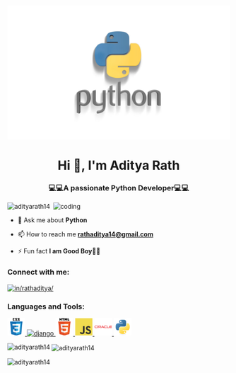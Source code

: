 ![logo](https://github.com/adityarath14/adityarath14/blob/main/Python%20Wallpaper5.jpg)
<h1 align="center">Hi 👋, I'm Aditya Rath</h1>
<h3 align="center">💻💻A passionate Python Developer💻💻</h3>
<img align="right" alt="coding" width="400" src="https://camo.githubusercontent.com/74b1705aa2dafc4ce3d68a181769b79d28eb347c4aa8946e2997a2908a29281f/68747470733a2f2f6d69726f2e6d656469756d2e636f6d2f6d61782f313237322f312a5a53566d57476363317765454e6230536861775778772e676966">

<p align="left"> <img src="https://komarev.com/ghpvc/?username=adityarath14&label=Profile%20views&color=0e75b6&style=flat" alt="adityarath14" /> </p>

- 💬 Ask me about **Python**

- 📫 How to reach me **rathaditya14@gmail.com**

- ⚡ Fun fact **I am Good Boy🙂🙂**

<h3 align="left">Connect with me:</h3>
<p align="left">
<a href="https://linkedin.com/in/rathaditya/" target="blank"><img align="center" src="https://raw.githubusercontent.com/rahuldkjain/github-profile-readme-generator/master/src/images/icons/Social/linked-in-alt.svg" alt="in/rathaditya/" height="30" width="40" /></a>
</p>

<h3 align="left">Languages and Tools:</h3>
<p align="left"> <a href="https://www.w3schools.com/css/" target="_blank" rel="noreferrer"> <img src="https://raw.githubusercontent.com/devicons/devicon/master/icons/css3/css3-original-wordmark.svg" alt="css3" width="40" height="40"/> </a> <a href="https://www.djangoproject.com/" target="_blank" rel="noreferrer"> <img src="https://cdn.worldvectorlogo.com/logos/django.svg" alt="django" width="40" height="40"/> </a> <a href="https://www.w3.org/html/" target="_blank" rel="noreferrer"> <img src="https://raw.githubusercontent.com/devicons/devicon/master/icons/html5/html5-original-wordmark.svg" alt="html5" width="40" height="40"/> </a> <a href="https://developer.mozilla.org/en-US/docs/Web/JavaScript" target="_blank" rel="noreferrer"> <img src="https://raw.githubusercontent.com/devicons/devicon/master/icons/javascript/javascript-original.svg" alt="javascript" width="40" height="40"/> </a> <a href="https://www.oracle.com/" target="_blank" rel="noreferrer"> <img src="https://raw.githubusercontent.com/devicons/devicon/master/icons/oracle/oracle-original.svg" alt="oracle" width="40" height="40"/> </a> <a href="https://www.python.org" target="_blank" rel="noreferrer"> <img src="https://raw.githubusercontent.com/devicons/devicon/master/icons/python/python-original.svg" alt="python" width="40" height="40"/> </a> </p>

<p><img align="left" src="https://github-readme-stats.vercel.app/api/top-langs?username=adityarath14&show_icons=true&locale=en&layout=compact" alt="adityarath14" /></p>

<p>&nbsp;<img align="center" src="https://github-readme-stats.vercel.app/api?username=adityarath14&show_icons=true&locale=en" alt="adityarath14" /></p>

<p><img align="center" src="https://github-readme-streak-stats.herokuapp.com/?user=adityarath14&" alt="adityarath14" /></p>
